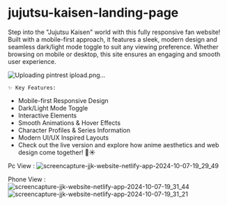 # jujutsu-kaisen-landing-page

Step into the "Jujutsu Kaisen" world with this fully responsive fan website! Built with a mobile-first approach, it features a sleek, modern design and seamless dark/light mode toggle to suit any viewing preference. Whether browsing on mobile or desktop, this site ensures an engaging and smooth user experience.

![Uploading pintrest ipload.png…]()

    ✨ Key Features:
- Mobile-first Responsive Design
- Dark/Light Mode Toggle
- Interactive Elements
- Smooth Animations & Hover Effects
- Character Profiles & Series Information
- Modern UI/UX Inspired Layouts
- Check out the live version and explore how anime aesthetics and web design come together! 🌙☀️

Pc View :
![screencapture-jjk-website-netlify-app-2024-10-07-19_29_49](https://github.com/user-attachments/assets/d33d2c2f-0951-4803-80b8-3f5b10ff0f8d)


Phone View :
![screencapture-jjk-website-netlify-app-2024-10-07-19_31_44](https://github.com/user-attachments/assets/af73a977-48ed-4c64-98d3-5ba809e21894)
![screencapture-jjk-website-netlify-app-2024-10-07-19_31_21](https://github.com/user-attachments/assets/cd794f1e-cdac-40e8-a2e0-8dce99e20a02)


